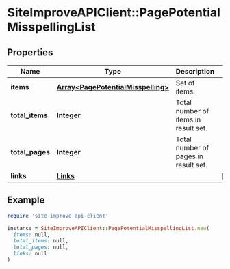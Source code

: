# SiteImproveAPIClient::PagePotentialMisspellingList

## Properties

| Name | Type | Description | Notes |
| ---- | ---- | ----------- | ----- |
| **items** | [**Array&lt;PagePotentialMisspelling&gt;**](PagePotentialMisspelling.md) | Set of items. |  |
| **total_items** | **Integer** | Total number of items in result set. |  |
| **total_pages** | **Integer** | Total number of pages in result set. |  |
| **links** | [**Links**](Links.md) |  | [optional] |

## Example

```ruby
require 'site-improve-api-client'

instance = SiteImproveAPIClient::PagePotentialMisspellingList.new(
  items: null,
  total_items: null,
  total_pages: null,
  links: null
)
```

